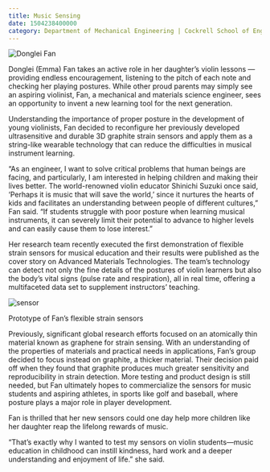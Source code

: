 ```yaml
--- 
title: Music Sensing
date: 1504238400000
category: Department of Mechanical Engineering | Cockrell School of Engineering
---
```


![Donglei Fan](http://research.utexas.edu/showcase/assets/js/fileman/Uploads/Donglei-Fan.jpg)

Donglei (Emma) Fan takes an active role in her daughter’s violin lessons — providing endless encouragement, listening to the pitch of each note and checking her playing postures. While other proud parents may simply see an aspiring violinist, Fan, a mechanical and materials science engineer, sees an opportunity to invent a new learning tool for the next generation.

Understanding the importance of proper posture in the development of young violinists, Fan decided to reconfigure her previously developed ultrasensitive and durable 3D graphite strain sensors and apply them as a string-like wearable technology that can reduce the difficulties in musical instrument learning.

“As an engineer, I want to solve critical problems that human beings are facing, and particularly, I am interested in helping children and making their lives better. The world-renowned violin educator Shinichi Suzuki once said, ‘Perhaps it is music that will save the world,’ since it nurtures the hearts of kids and facilitates an understanding between people of different cultures,” Fan said. “If students struggle with poor posture when learning musical instruments, it can severely limit their potential to advance to higher levels and can easily cause them to lose interest.”

Her research team recently executed the first demonstration of flexible strain sensors for musical education and their results were published as the cover story on Advanced Materials Technologies. The team’s technology can detect not only the fine details of the postures of violin learners but also the body’s vital signs (pulse rate and respiration), all in real time, offering a multifaceted data set to supplement instructors’ teaching.

![sensor](http://research.utexas.edu/showcase/assets/js/fileman/Uploads/sensor_fan.jpg)

Prototype of Fan’s flexible strain sensors

Previously, significant global research efforts focused on an atomically thin material known as graphene for strain sensing. With an understanding of the properties of materials and practical needs in applications, Fan’s group decided to focus instead on graphite, a thicker material. Their decision paid off when they found that graphite produces much greater sensitivity and reproducibility in strain detection. More testing and product design is still needed, but Fan ultimately hopes to commercialize the sensors for music students and aspiring athletes, in sports like golf and baseball, where posture plays a major role in player development.

Fan is thrilled that her new sensors could one day help more children like her daughter reap the lifelong rewards of music.

“That’s exactly why I wanted to test my sensors on violin students—music education in childhood can instill kindness, hard work and a deeper understanding and enjoyment of life.” she said.
